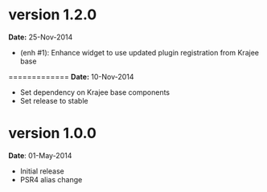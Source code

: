 version 1.2.0
=============
**Date:** 25-Nov-2014

- (enh #1): Enhance widget to use updated plugin registration from Krajee base

=============
**Date:** 10-Nov-2014

- Set dependency on Krajee base components
- Set release to stable

version 1.0.0
=============
**Date**: 01-May-2014

- Initial release
- PSR4 alias change